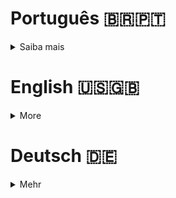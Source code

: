 # Português 🇧🇷🇵🇹

<details>
  <summary>
    Saiba mais
  </summary>
  
  # Libft
Projeto da [42](https://www.42lisboa.com) - Rank 2 - Minitalk

<details>
  <summary><strong>🏆 Meu desempenho</strong></summary><br />

  <img src="project-infos/desempenho.png"/>
</details>

## 📌 Habilidades

> Habilidades desenvolvidas:

- UNIX signals
- Processos
- Comunicação entre processos
- Manipulação de strings
- Manipulação de memória
- Processos vs Threads

## ‍💻 Softwares necessários

- C compiler (clang)
- GNU make

## ⬇️ Compilando arquivos

```bash
	make #Compila o server e o client.
	make all #Faz exatamente a mesma coisa que apenas 'make'.
	make bonus #Compila os programas do bonus.
	#PS: Todos os comandos listados acima criam a biblioteca, além de compilar as funções.
```

## ⚡ Testando o projeto

```
	Para testar este projeto, é necessário estar em um sistema UNIX, neste caso, o Linux.
	Após executar o comando 'make', o programa 'server' e 'client' serão criados.
	Para executar o programa, basta executar o comando './server' e './client'.
	O programa 'server' deve ser executado primeiro, pois ele é o responsável por receber as mensagens e no início do programa, ele irá mostrar o seu PID.
	Para testar o programa, basta executar o comando './client [SERVER_PID] [MESSAGE]'.
	Exemplo: './client 12345 "Hello World!"'.
	Passe a mensagem que desejar, tenha em mente que quanto maior a mensagem, mais tempo o programa irá demorar para enviar a mensagem, ou seja, para que ela apareça no terminal do 'server'.
```

## Time de desenvolvimento

> Projeto individual:

<table>
    <tr>
      <td>
        <img align="center" height="150px" width="150px" src="https://avatars.githubusercontent.com/u/67388710?v=4"/>
        <h4 align="center">Alê Rabelo</h4>
      </td>
    </tr>
  </table>

## 💬 Contatos

<div align="center" style="display: inline_block">
  <a href="https://rabeloguedes.com.br" target="_blank">
    <img height="28rem" src="https://img.shields.io/badge/my_portfolio-3fc337?style=for-the-badge" target="_blank">
  </a> 
  <a href="https://www.linkedin.com/in/al%C3%AA-emmanuel-rabelo-guedes/" target="_blank">
    <img height="28rem" src="https://img.shields.io/badge/LinkedIn-0077B5?style=for-the-badge&logo=linkedin&logoColor=white">
  </a> 
   <a href="mailto:rabeloguedes@proton.me">
     <img src="https://img.shields.io/badge/ProtonMail-8B89CC?style=for-the-badge&logo=protonmail&logoColor=white" target="_blank">
  </a>
</div>

</details>

# English 🇺🇸🇬🇧

<details>
  <summary>
    More
  </summary>
  
  # Libft
Project from [42](https://www.42lisboa.com/) - Rank 2 - Minitalk

<details>
  <summary><strong>🏆 My accomplishment</strong></summary><br />

  <img src="project-infos/desempenho.png"/>

</details>

## 📌 Skills

> Practiced skills:

- UNIX signals
- Processes
- Inter-process communication
- String manipulation
- Memory manipulation
- Processes vs Threads

## ‍💻 Required Softwares

- C compiler (clang)
- GNU make

## ⬇️ Compiling files

```bash
	make #Compile the server and the client.
	make all #Make exactly the same as just 'make'.
	make bonus #Compile the bonus programs.
	#PS: All the above commands, will create the library, not just compile the functions.
```

## ⚡ Testing the project

```
	To test this project, it is necessary to be on a UNIX system, in this case, Linux.
	After running the 'make' command, the 'server' and 'client' programs will be created.
	To run the program, simply execute the './server' and './client' commands.
	The 'server' program must be executed first, as it is responsible for receiving messages and at the beginning of the program, it will show its PID.
	To test the program, simply execute the './client [SERVER_PID] [MESSAGE]' command.
	Example: './client 12345 "Hello World!"'.
	Pass the message you want, keep in mind that the larger the message, the longer the program will take to send the message, that is, for it to appear on the 'server' terminal.
```

## Squad

> Single person project:

<table>
    <tr>
      <td>
        <img align="center" height="150px" width="150px" src="https://avatars.githubusercontent.com/u/67388710?v=4"/>
        <h4 align="center">Alê Rabelo</h4>
      </td>
    </tr>
  </table>

## 💬 Contact

<div align="center" style="display: inline_block">
  <a href="https://rabeloguedes.com.br" target="_blank">
    <img height="28rem" src="https://img.shields.io/badge/my_portfolio-3fc337?style=for-the-badge" target="_blank">
  </a> 
  <a href="https://www.linkedin.com/in/al%C3%AA-emmanuel-rabelo-guedes/" target="_blank">
    <img height="28rem" src="https://img.shields.io/badge/LinkedIn-0077B5?style=for-the-badge&logo=linkedin&logoColor=white">
  </a> 
   <a href="mailto:rabeloguedes@proton.me">
     <img src="https://img.shields.io/badge/ProtonMail-8B89CC?style=for-the-badge&logo=protonmail&logoColor=white" target="_blank">
  </a>
</div>

</details>

# Deutsch 🇩🇪

<details>
  <summary>
    Mehr
  </summary>
  
  # Libft
Projekt von [42](https://www.42lisboa.com/) - Rank 2 - Minitalk

<details>
  <summary><strong>🏆 Meine Leistung</strong></summary><br />

  <img src="project-infos/desempenho.png"/>
</details>

## 📌 Fähigkeiten

> Ausgeübte Fähigkeiten:

- UNIX-Signale
- Prozesse
- Interprozesskommunikation
- Zeichenfolgenmanipulation
- Speichermanipulation
- Prozesse vs Threads

## ‍💻 Benötigte Software

- C compiler (clang)
- GNU make

## ⬇️ Dateien zusammenstellen

```bash
	make #Kompiliert den Server und den Client.
	make all #Macht genau das gleiche wie nur 'make'.
	make bonus #Kompiliert die Bonusprogramme.
	#PS: Alle oben genannten Befehle erstellen die Bibliothek und kompilieren nicht nur die Funktionen.
```

## ⚡ Projekt Testing

```
	Um dieses Projekt zu testen, ist es notwendig, auf einem UNIX-System zu sein, in diesem Fall Linux.
	Nach dem Ausführen des 'make'-Befehls werden die 'server' und 'client'-Programme erstellt.
	Um das Programm auszuführen, führen Sie einfach die Befehle './server' und './client' aus.
	Das 'server'-Programm muss zuerst ausgeführt werden, da es für den Empfang von Nachrichten verantwortlich ist und am Anfang des Programms seine PID anzeigen wird.
	Um das Programm zu testen, führen Sie einfach den Befehl './client [SERVER_PID] [MESSAGE]' aus.
	Beispiel: './client 12345 "Hello World!"'.
	Geben Sie die gewünschte Nachricht ein, beachten Sie jedoch, dass je größer die Nachricht ist, desto länger das Programm benötigt, um die Nachricht zu senden, d.h. bis sie im Terminal des 'server' erscheint.
```

## Entwickungsteam

> Einzelperson Projekt:

  <table>
    <tr>
      <td>
        <img align="center" height="150px" width="150px" src="https://avatars.githubusercontent.com/u/67388710?v=4"/>
        <h4 align="center">Alê Rabelo</h4>
      </td>
  </table>

## 💬 Kontakt

<div align="center" style="display: inline_block">
  <a href="https://rabeloguedes.com.br" target="_blank">
    <img height="28rem" src="https://img.shields.io/badge/my_portfolio-3fc337?style=for-the-badge" target="_blank">
  </a> 
  <a href="https://www.linkedin.com/in/al%C3%AA-emmanuel-rabelo-guedes/" target="_blank">
    <img height="28rem" src="https://img.shields.io/badge/LinkedIn-0077B5?style=for-the-badge&logo=linkedin&logoColor=white">
  </a> 
   <a href="mailto:rabeloguedes@proton.me">
     <img src="https://img.shields.io/badge/ProtonMail-8B89CC?style=for-the-badge&logo=protonmail&logoColor=white" target="_blank">
  </a>
</div>

</details>

